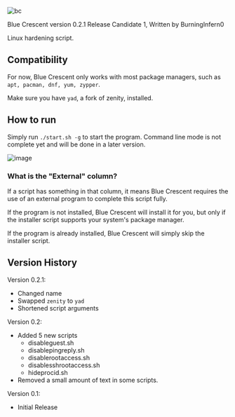 ![bc](https://user-images.githubusercontent.com/74492478/187731754-384da0ec-b559-4691-a2fd-35c6e4ee6bc8.png)

Blue Crescent version 0.2.1 Release Candidate 1, Written by BurningInfern0

Linux hardening script.

## Compatibility
For now, Blue Crescent only works with most package managers, such as `apt, pacman, dnf, yum, zypper`.

Make sure you have `yad`, a fork of zenity, installed.

## How to run
Simply run `./start.sh -g` to start the program. Command line mode is not complete yet and will be done in a later version.

![image](https://user-images.githubusercontent.com/74492478/193980531-4d9ce5ae-2b88-403e-8ddb-528ac161302e.png)

### What is the "External" column?
If a script has something in that column, it means Blue Crescent requires the use of an external program to complete this script fully.

If the program is not installed, Blue Crescent will install it for you, but only if the installer script supports your system's package manager.

If the program is already installed, Blue Crescent will simply skip the installer script.

## Version History
Version 0.2.1:
- Changed name
- Swapped `zenity` to `yad`
- Shortened script arguments

Version 0.2:
- Added 5 new scripts
  - disableguest.sh
  - disablepingreply.sh
  - disablerootaccess.sh
  - disablesshrootaccess.sh
  - hideprocid.sh
- Removed a small amount of text in some scripts.

Version 0.1:
- Initial Release

